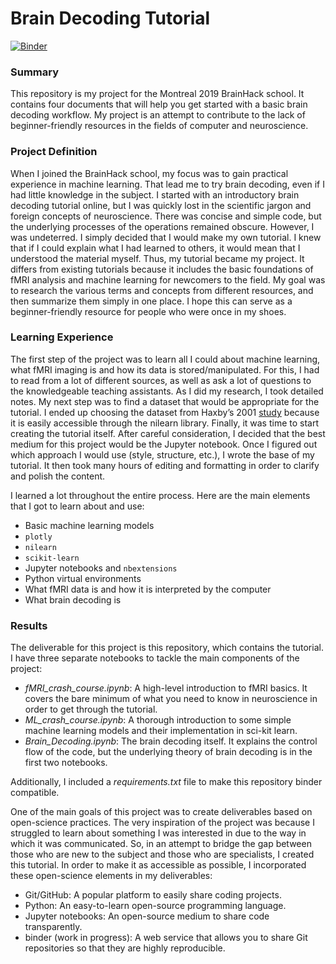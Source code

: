 # Brain Decoding Tutorial

[![Binder](https://mybinder.org/badge_logo.svg)](https://mybinder.org/v2/gh/mtl-brainhack-school-2019/kongnorman_BrainDecoding/master)

### Summary

This repository is my project for the Montreal 2019 BrainHack school. It contains four documents that will help you get started with a basic brain decoding workflow. My project is an attempt to contribute to the lack of beginner-friendly resources in the fields of computer and neuroscience. 

### Project Definition

When I joined the BrainHack school, my focus was to gain practical experience in machine learning. That lead me to try brain decoding, even if I had little knowledge in the subject. I started with an introductory brain decoding tutorial online, but I was quickly lost in the scientific jargon and foreign concepts of neuroscience. There was concise and simple code, but the underlying processes of the operations remained obscure. However, I was undeterred. I simply decided that I would make my own tutorial. I knew that if I could explain what I had learned to others, it would mean that I understood the material myself. Thus, my tutorial became my project. It differs from existing tutorials because it includes the basic foundations of fMRI analysis and machine learning for newcomers to the field. My goal was to research the various terms and concepts from different resources, and then summarize them simply in one place. I hope this can serve as a beginner-friendly resource for people who were once in my shoes. 

### Learning Experience

The first step of the project was to learn all I could about machine learning, what fMRI imaging is and how its data is stored/manipulated. For this, I had to read from a lot of different sources, as well as ask a lot of questions to the knowledgeable teaching assistants. As I did my research, I took detailed notes. My next step was to find a dataset that would be appropriate for the tutorial. I ended up choosing the dataset from Haxby’s 2001 [study](http://www.sciencemag.org/cgi/pmidlookup?view=long&pmid=11577229) because it is easily accessible through the nilearn library. Finally, it was time to start creating the tutorial itself. After careful consideration, I decided that the best medium for this project would be the Jupyter notebook. Once I figured out which approach I would use (style, structure, etc.), I wrote the base of my tutorial. It then took many hours of editing and formatting in order to clarify and polish the content.

I learned a lot throughout the entire process. Here are the main elements that I got to learn about and use: 

- Basic machine learning models
- `plotly`
- `nilearn`
- `scikit-learn`
- Jupyter notebooks and `nbextensions`
- Python virtual environments
- What fMRI data is and how it is interpreted by the computer
- What brain decoding is

### Results

The deliverable for this project is this repository, which contains the tutorial. I have three separate notebooks to tackle the main components of the project: 

- _fMRI_crash_course.ipynb_: A high-level introduction to fMRI basics. It covers the bare minimum of what you need to know in neuroscience in order to get through the tutorial. 
- _ML_crash_course.ipynb_: A thorough introduction to some simple machine learning models and their implementation in sci-kit learn. 
- _Brain_Decoding.ipynb_: The brain decoding itself. It explains the control flow of the code, but the underlying theory of brain decoding is in the first two notebooks.  

Additionally, I included a _requirements.txt_ file to make this repository binder compatible. 

One of the main goals of this project was to create deliverables based on open-science practices. The very inspiration of the project was because I struggled to learn about something I was interested in due to the way in which it was communicated. So, in an attempt to bridge the gap between those who are new to the subject and those who are specialists, I created this tutorial. In order to make it as accessible as possible, I incorporated these open-science elements in my deliverables:  

- Git/GitHub: A popular platform to easily share coding projects.
- Python: An easy-to-learn open-source programming language.
- Jupyter notebooks: An open-source medium to share code transparently.
- binder (work in progress): A web service that allows you to share Git repositories so that they are highly reproducible.
